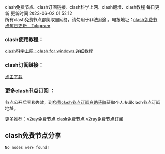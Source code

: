 clash免费节点、clash订阅链接、clash科学上网、clash翻墙、clash教程 每日更新  更新时间 2023-06-02 01:52:12  
所有clash免费节点都爬取自网络，请勿用于非法用途 。电报地址：[clash免费节点每日更新 – Telegram](https://t.me/s/v2raydailyupdate)

### clash使用教程：

[clash科学上网：clash for windows 详细教程](https://www.v2rayfree.eu.org/post/clash-for-windows-tutorial/)

### clash订阅链接：

[点击下载](https://github.com/aiboboxx/clashfree/blob/main/clash.yml)

### 更多clash节点订阅 ：
节点公开后容易失效，到[免费clash节点订阅自助获取](https://www.v2rayfree.eu.org/f/getclash.html)获取个人专属clash节点订阅地址。

更多推荐：[v2ray免费节点](https://www.v2rayfree.eu.org)   [clash免费节点](https://clashfree.eu.org)   [v2ray免费节点订阅](https://github.com/aiboboxx/v2rayfree)


## clash免费节点分享
```  
No nodes were found!
```

